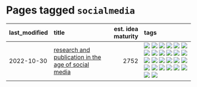 # Pages tagged `socialmedia`

|last_modified|title|est. idea maturity|tags
|:---|:---|---:|:---|
|2022-10-30|[research and publication in the age of social media](../research-and-social.md)|2752|[![](https://img.shields.io/badge/tag-arxiv-a3de36)](../tags/arxiv.md) [![](https://img.shields.io/badge/tag-citation-926797)](../tags/citation.md) [![](https://img.shields.io/badge/tag-corrections-e2ec85)](../tags/corrections.md) [![](https://img.shields.io/badge/tag-credit-8b768)](../tags/credit.md) [![](https://img.shields.io/badge/tag-curation-3c3258)](../tags/curation.md) [![](https://img.shields.io/badge/tag-discoverability-d47f6f)](../tags/discoverability.md) [![](https://img.shields.io/badge/tag-discussion-1ee399)](../tags/discussion.md) [![](https://img.shields.io/badge/tag-feed-913db)](../tags/feed.md) [![](https://img.shields.io/badge/tag-git-193ec4)](../tags/git.md) [![](https://img.shields.io/badge/tag-git-193ec4)](../tags/git.md) [![](https://img.shields.io/badge/tag-historyofscience-8b3cb7)](../tags/historyofscience.md) [![](https://img.shields.io/badge/tag-mastodon-759071)](../tags/mastodon.md) [![](https://img.shields.io/badge/tag-openreview-7a219d)](../tags/openreview.md) [![](https://img.shields.io/badge/tag-paperswithcode-a777bf)](../tags/paperswithcode.md) [![](https://img.shields.io/badge/tag-platform-f59257)](../tags/platform.md) [![](https://img.shields.io/badge/tag-publication-cc5ed7)](../tags/publication.md) [![](https://img.shields.io/badge/tag-reproducibility-467a7)](../tags/reproducibility.md) [![](https://img.shields.io/badge/tag-research-bbc42)](../tags/research.md) [![](https://img.shields.io/badge/tag-retractions-ca4f5a)](../tags/retractions.md) [![](https://img.shields.io/badge/tag-search-274569)](../tags/search.md) [![](https://img.shields.io/badge/tag-socialmedia-fe6d78)](../tags/socialmedia.md) [![](https://img.shields.io/badge/tag-stackoverflow-4377c4)](../tags/stackoverflow.md) [![](https://img.shields.io/badge/tag-subscription-b443ff)](../tags/subscription.md) [![](https://img.shields.io/badge/tag-transparency-b3194)](../tags/transparency.md) [![](https://img.shields.io/badge/tag-twitter-37db7)](../tags/twitter.md) [![](https://img.shields.io/badge/tag-validation-fae99e)](../tags/validation.md)|